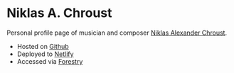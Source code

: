 # Niklas A. Chroust
Personal profile page of musician and composer [Niklas Alexander Chroust](https://niklaschroust.com/).
- Hosted on [Github](https://github.com/adrianchroust/niklaschroust)
- Deployed to [Netlify](https://netlify.com/)
- Accessed via [Forestry](https://forestry.io/)

